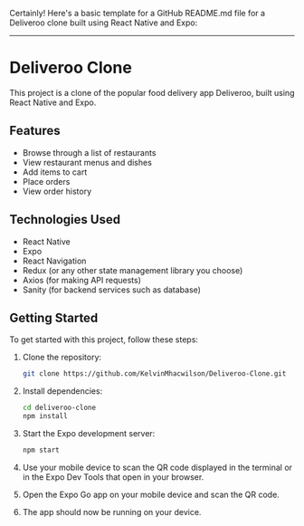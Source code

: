 Certainly! Here's a basic template for a GitHub README.md file for a Deliveroo clone built using React Native and Expo:

---

# Deliveroo Clone

This project is a clone of the popular food delivery app Deliveroo, built using React Native and Expo.

## Features

- Browse through a list of restaurants
- View restaurant menus and dishes
- Add items to cart
- Place orders
- View order history

## Technologies Used

- React Native
- Expo
- React Navigation
- Redux (or any other state management library you choose)
- Axios (for making API requests)
- Sanity (for backend services such as database)

## Getting Started

To get started with this project, follow these steps:

1. Clone the repository:

   ```bash
   git clone https://github.com/KelvinMhacwilson/Deliveroo-Clone.git
   ```

2. Install dependencies:

   ```bash
   cd deliveroo-clone
   npm install
   ```

3. Start the Expo development server:

   ```bash
   npm start
   ```

4. Use your mobile device to scan the QR code displayed in the terminal or in the Expo Dev Tools that open in your browser.

5. Open the Expo Go app on your mobile device and scan the QR code.

6. The app should now be running on your device.


